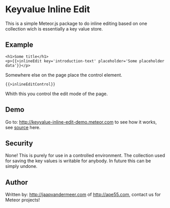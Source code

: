 # Keyvalue Inline Edit
This is a simple Meteor.js package to do inline editing based on one collection wich is essentially a key value store.


## Example
```
<h1>Some title</h1>
<p>{{>inlineEdit key='introduction-text' placeholder='Some placeholder data'}}</p>

```

Somewhere else on the page place the control element.

```
{{>inlineEditControl}}
```

Whith this you control the edit mode of the page.

## Demo

Go to: http://keyvalue-inline-edit-demo.meteor.com to see how it works, see [source](https://github.com/japetheape/keyvalue-inline-edit-demo) here.


## Security
None! This is purely for use in a controlled environment. The collection used for saving the key values is writable for anybody. In future this can be simply undone.


## Author
Written by: http://jaapvandermeer.com of http://ape55.com, contact us for Meteor projects!
